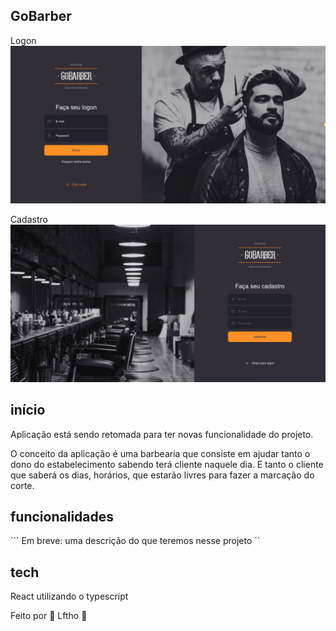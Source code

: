 ## GoBarber

Logon <br>
<img src="https://github.com/Lftho/gobarber-web/blob/master/src/assets/app-assets/tela-02.png" alt="logon" />

Cadastro <br>
<img src="https://github.com/Lftho/gobarber-web/blob/master/src/assets/app-assets/tela-03.png" alt="cadastro" /> 

## início

Aplicação está sendo retomada para ter novas funcionalidade do projeto.

O conceito da aplicação é uma barbearia que consiste em ajudar tanto o dono do estabelecimento sabendo terá cliente naquele dia. 
E tanto o cliente que saberá os dias, horários, que estarão livres para fazer a marcação do corte.

## funcionalidades

``` Em breve: uma descrição do que teremos nesse projeto ``

## tech

React utilizando o typescript


Feito por 💜 Lftho :wave:
